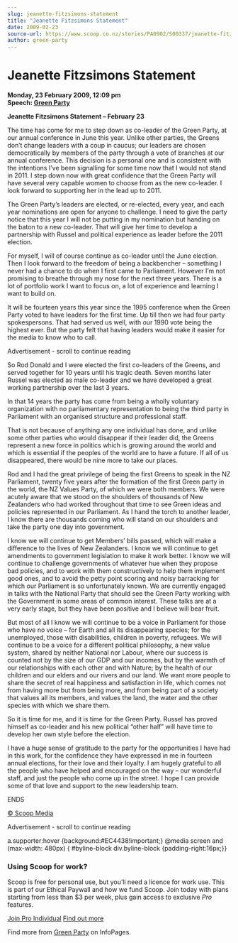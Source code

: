 ```yaml
---
slug: jeanette-fitzsimons-statement
title: "Jeanette Fitzsimons Statement"
date: 2009-02-23
source-url: https://www.scoop.co.nz/stories/PA0902/S00337/jeanette-fitzsimons-statement.htm
author: green-party
---
```

Jeanette Fitzsimons Statement
=============================

**Monday, 23 February 2009, 12:09 pm**  
**Speech: [Green Party](https://info.scoop.co.nz/Green_Party)**

**Jeanette Fitzsimons Statement – February 23**

The time has come for me to step down as co-leader of the Green Party, at our annual conference in June this year. Unlike other parties, the Greens don’t change leaders with a coup in caucus; our leaders are chosen democratically by members of the party through a vote of branches at our annual conference. This decision is a personal one and is consistent with the intentions I’ve been signalling for some time now that I would not stand in 2011. I step down now with great confidence that the Green Party will have several very capable women to choose from as the new co-leader. I look forward to supporting her in the lead up to 2011.

The Green Party’s leaders are elected, or re-elected, every year, and each year nominations are open for anyone to challenge. I need to give the party notice that this year I will not be putting in my nomination but handing on the baton to a new co-leader. That will give her time to develop a partnership with Russel and political experience as leader before the 2011 election.

For myself, I will of course continue as co-leader until the June election. Then I look forward to the freedom of being a backbencher – something I never had a chance to do when I first came to Parliament. However I’m not promising to breathe through my nose for the next three years. There is a lot of portfolio work I want to focus on, a lot of experience and learning I want to build on.

It will be fourteen years this year since the 1995 conference when the Green Party voted to have leaders for the first time. Up till then we had four party spokespersons. That had served us well, with our 1990 vote being the highest ever. But the party felt that having leaders would make it easier for the media to know who to call.

Advertisement - scroll to continue reading





So Rod Donald and I were elected the first co-leaders of the Greens, and served together for 10 years until his tragic death. Seven months later Russel was elected as male co-leader and we have developed a great working partnership over the last 3 years.

In that 14 years the party has come from being a wholly voluntary organization with no parliamentary representation to being the third party in Parliament with an organised structure and professional staff.

That is not because of anything any one individual has done, and unlike some other parties who would disappear if their leader did, the Greens represent a new force in politics which is growing around the world and which is essential if the peoples of the world are to have a future. If all of us disappeared, there would be nine more to take our places.

Rod and I had the great privilege of being the first Greens to speak in the NZ Parliament, twenty five years after the formation of the first Green party in the world, the NZ Values Party, of which we were both members. We were acutely aware that we stood on the shoulders of thousands of New Zealanders who had worked throughout that time to see Green ideas and policies represented in our Parliament. As I hand the torch to another leader, I know there are thousands coming who will stand on our shoulders and take the party one day into government.

I know we will continue to get Members’ bills passed, which will make a difference to the lives of New Zealanders. I know we will continue to get amendments to government legislation to make it work better. I know we will continue to challenge governments of whatever hue when they propose bad policies, and to work with them constructively to help them implement good ones, and to avoid the petty point scoring and noisy barracking for which our Parliament is so unfortunately known. We are currently engaged in talks with the National Party that should see the Green Party working with the Government in some areas of common interest. These talks are at a very early stage, but they have been positive and I believe will bear fruit.

But most of all I know we will continue to be a voice in Parliament for those who have no voice – for Earth and all its disappearing species; for the unemployed, those with disabilities, children in poverty, refugees. We will continue to be a voice for a different political philosophy, a new value system, shared by neither National nor Labour, where our success is counted not by the size of our GDP and our incomes, but by the warmth of our relationships with each other and with Nature; by the health of our children and our elders and our rivers and our land. We want more people to share the secret of real happiness and satisfaction in life, which comes not from having more but from being more, and from being part of a society that values all its members, and values the land, the water and the other species with which we share them.

So it is time for me, and it is time for the Green Party. Russel has proved himself as co-leader and his new political “other half” will have time to develop her own style before the election.

I have a huge sense of gratitude to the party for the opportunities I have had in this work, for the confidence they have expressed in me in fourteen annual elections, for their love and their loyalty. I am hugely grateful to all the people who have helped and encouraged on the way – our wonderful staff, and just the people who come up in the street. I hope I can provide some of that love and support to the new leadership team.

  
ENDS

[© Scoop Media](http://www.scoop.co.nz/about/terms.html)  

Advertisement - scroll to continue reading



a.supporter:hover {background:#EC4438!important;} @media screen and (max-width: 480px) { #byline-block div.byline-block {padding-right:16px;}}

### Using Scoop for work?

Scoop is free for personal use, but you’ll need a licence for work use. This is part of our Ethical Paywall and how we fund Scoop. Join today with plans starting from less than $3 per week, plus gain access to exclusive _Pro_ features.  
  
[Join Pro Individual](https://pro.scoop.co.nz/Individual/?from=ProIn24) [Find out more](https://pro.scoop.co.nz/using-scoop-for-work/?from=ProIn24)

Find more from [Green Party](https://info.scoop.co.nz/Green_Party) on InfoPages.